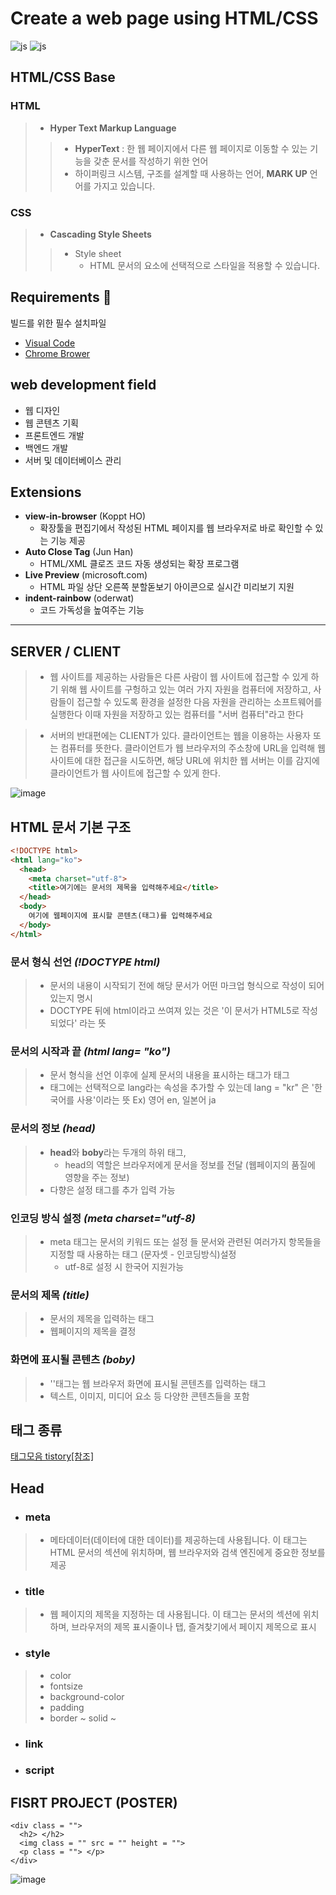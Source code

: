 # Create a web page using HTML/CSS
![js](https://img.shields.io/badge/HTML-F7DF1E?style=for-the-badge&logo=JavaScript&logoColor=white)
![js](https://img.shields.io/badge/CSS-239120?&style=for-the-badge&logo=css3&logoColor=white)
## HTML/CSS Base
### HTML
> + **Hyper Text Markup Language**
> >  + **HyperText** : 한 웹 페이지에서 다른 웹 페이지로 이동할 수 있는 기능을 갖춘 문서를 작성하기 위한 언어
> >  + 하이퍼링크 시스템, 구조를 설계할 때 사용하는 언어, **MARK UP** 언어를 가지고 있습니다.

### CSS
> + **Cascading Style Sheets**
> > + Style sheet
> >    - HTML 문서의 요소에 선택적으로 스타일을 적용할 수 있습니다.

## Requirements :floppy_disk:
빌드를 위한 필수 설치파일
+ [Visual Code](https://code.visualstudio.com)
+ [Chrome Brower](https://support.google.com/chrome/answer/95346?hl=ko&co=GENIE.Platform%3DDesktop)
  
## web development field
+ 웹 디자인
+ 웹 콘텐츠 기획
+ 프론트엔드 개발
+ 백엔드 개발
+ 서버 및 데이터베이스 관리

## Extensions
+ **view-in-browser** (Koppt HO)
  + 확장툴을 편집기에서 작성된 HTML 페이지를 웹 브라우저로 바로 확인할 수 있는 기능 제공
+ **Auto Close Tag** (Jun Han)
  + HTML/XML 클로즈 코드 자동 생성되는 확장 프로그램
+ **Live Preview** (microsoft.com)
  + HTML 파일 상단 오른쪽 분할돋보기 아이콘으로 실시간 미리보기 지원
+ **indent-rainbow** (oderwat)
  + 코드 가독성을 높여주는 기능
---

## SERVER / CLIENT
> + 웹 사이트를 제공하는 사람들은 다른 사람이 웹 사이트에 접근할 수 있게 하기 위해 웹 사이트를 구헝하고 있는 여러 가지 자원을 컴퓨터에 저장하고, 사람들이 접근할 수 있도록 환경을 설정한 다음 자원을 관리하는 소프트웨어를 실행한다
> 이때 자원을 저장하고 있는 컴퓨터를 "서버 컴퓨터"라고 한다

> + 서버의 반대편에는 CLIENT가 있다. 클라이언트는 웹을 이용하는 사용자 또는 컴퓨터를 뜻한다. 클라이언트가 웹 브라우저의 주소창에 URL을 입력해 웹 사이트에 대한 접근을 시도하면, 해당 URL에 위치한 웹 서버는 이를 감지에 클라이언트가 웹 사이트에 접근할 수 있게 한다.

![image](https://github.com/SONINJE/HTML_STUDY/assets/106592497/30b117bf-4cbb-4b80-b259-0863be36cb72)


## HTML 문서 기본 구조
``` HTML
<!DOCTYPE html>
<html lang="ko">
  <head>
    <meta charset="utf-8">
    <title>여기에는 문서의 제목을 입력해주세요</title>
  </head>
  <body>
    여기에 웹페이지에 표시할 콘텐츠(태그)를 입력해주세요
  </body>
</html>
```

### 문서 형식 선언 ***(!DOCTYPE html)***
> + 문서의 내용이 시작되기 전에 해당 문서가 어떤 마크업 형식으로 작성이 되어있는지 명시
>  + DOCTYPE 뒤에 html이라고 쓰여져 있는 것은 '이 문서가 HTML5로 작성되었다' 라는 뜻

### 문서의 시작과 끝 ***(html lang= "ko")***
> + 문서 형식을 선언 이후에 실제 문서의 내용을 표시하는 태그가 <html> 태그
>  + 태그에는 선택적으로 lang라는 속성을 추가할 수 있는데 lang = "kr" 은 '한국어를 사용'이라는 뜻 Ex) 영어 en, 일본어 ja 

### 문서의 정보 ***(head)***
> + **head**와 **boby**라는 두개의 하위 태그, 
>    + head의 역할은 브라우저에게 문서을 정보를 전달 (웹페이지의 품질에 영향을 주는 정보)
> + 다향은 설정 태그를 추가 입력 가능

### 인코딩 방식 설정 ***(meta charset="utf-8)***
> + meta 태그는 문서의 키워드 또는 설정 들 문서와 관련된 여러가지 항목들을 지정할 때 사용하는 태그 (문자셋 - 인코딩방식)설정
>    + utf-8로 설정 시 한국어 지원가능

### 문서의 제목 ***(title)***
> + 문서의 제목을 입력하는 태그
> + 웹페이지의 제목을 결정

### 화면에 표시될 콘텐츠 ***(boby)***
> + ''태그는 웹 브라우저 화면에 표시될 콘텐츠를 입력하는 태그
> + 텍스트, 이미지, 미디어 요소 등 다양한 콘텐츠들을 포함
>

## 태그 종류
[태그모음 tistory[참조]](https://stajun.tistory.com/entry/HTML-%ED%83%9C%EA%B7%B8-%EC%A0%95%EB%A6%AC)


## Head

+ ### meta
>    + 메타데이터(데이터에 대한 데이터)를 제공하는데 사용됩니다. 이 태그는 HTML 문서의 <head> 섹션에 위치하며, 웹 브라우저와 검색 엔진에게 중요한 정보를 제공
+ ### title
>    + 웹 페이지의 제목을 지정하는 데 사용됩니다. 이 태그는 문서의 <head> 섹션에 위치하며, 브라우저의 제목 표시줄이나 탭, 즐겨찾기에서 페이지 제목으로 표시
+ ### style
> + color
> + fontsize
> + background-color
> + padding
> + border ~ solid ~
+ ### link
+ ### script

## FISRT PROJECT (POSTER)

```
<div class = "">
  <h2> </h2>
  <img class = "" src = "" height = "">
  <p class = ""> </p> 
</div>
```

  ![image](https://github.com/SONINJE/HTML_STUDY/assets/106592497/c72e2ed9-abd1-4bea-b63a-29c230fe8039)
